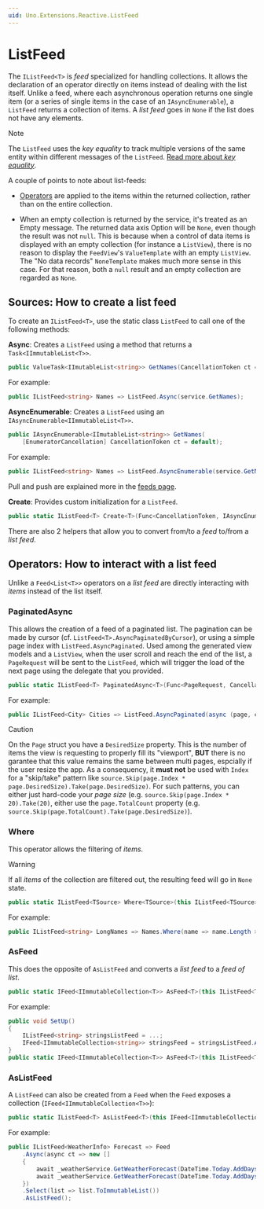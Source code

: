 ```yaml
---
uid: Uno.Extensions.Reactive.ListFeed
---
```

# ListFeed

The `IListFeed<T>` is _feed_ specialized for handling collections.
It allows the declaration of an operator directly on items instead of dealing with the list itself. Unlike a feed, where each asynchronous operation returns one single item (or a series of single items in the case of an `IAsyncEnumerable`), a `ListFeed` returns a collection of items.
A _list feed_ goes in `None` if the list does not have any elements.

> [!NOTE]
> The `ListFeed` uses the _key equality_ to track multiple versions of the same entity within different messages of the `ListFeed`.
>[Read more about _key equality_](xref:Uno.Extensions.KeyEquality.Concept).

A couple of points to note about list-feeds:

- [Operators](#operators) are applied to the items within the returned collection, rather than on the entire collection.

- When an empty collection is returned by the service, it's treated as an Empty message. The returned data axis Option will be `None`, even though the result was not `null`. This is because when a control of data items is displayed with an empty collection (for instance a `ListView`), there is no reason to display the `FeedView`'s `ValueTemplate` with an empty `ListView`. The "No data records" `NoneTemplate` makes much more sense in this case. For that reason, both a `null` result and an empty collection are regarded as `None`.

## Sources: How to create a list feed

To create an `IListFeed<T>`, use the static class `ListFeed` to call one of the following methods:

 **Async**: Creates a `ListFeed` using a method that returns a `Task<IImmutableList<T>>`.
    
```csharp
public ValueTask<IImutableList<string>> GetNames(CancellationToken ct = default);
```
For example:

```csharp
public IListFeed<string> Names => ListFeed.Async(service.GetNames);
```

**AsyncEnumerable**: Creates a `ListFeed` using an `IAsyncEnumerable<IImmutableList<T>>`.

```csharp
public IAsyncEnumerable<IImutableList<string>> GetNames(
    [EnumeratorCancellation] CancellationToken ct = default);
```

For example:

```csharp
public IListFeed<string> Names => ListFeed.AsyncEnumerable(service.GetNames);
```

Pull and push are explained more in the [feeds page](xref:Uno.Extensions.Mvux.Feeds#creation-of-feeds).

**Create**: Provides custom initialization for a `ListFeed`.

```csharp
public static IListFeed<T> Create<T>(Func<CancellationToken, IAsyncEnumerable<Message<IImmutableList<T>>>> sourceProvider);
```

There are also 2 helpers that allow you to convert from/to a _feed_ to/from a _list feed_.

## Operators: How to interact with a list feed

Unlike a `Feed<List<T>>` operators on a _list feed_ are directly interacting with _items_ instead of the list itself.

### PaginatedAsync

This allows the creation of a feed of a paginated list.
The pagination can be made by cursor (cf. `ListFeed<T>.AsyncPaginatedByCursor`), or using a simple page index with `ListFeed.AsyncPaginated`.
Used among the generated view models and a `ListView`, when the user scroll and reach the end of the list, a `PageRequest` will be sent to the `ListFeed`,
which will trigger the load of the next page using the delegate that you provided.

```csharp
public static IListFeed<T> PaginatedAsync<T>(Func<PageRequest, CancellationToken, Task<IImmutableList<T>>> getPage);
```

For example:

```csharp
public IListFeed<City> Cities => ListFeed.AsyncPaginated(async (page, ct) => _service.GetCities(pageIndex: page.Index, perPage: 20));
```

> [!CAUTION]
> On the `Page` struct you have a `DesiredSize` property.
> This is the number of items the view is requesting to properly fill its "viewport",
> **BUT** there is no garantee that this value remains the same between multi pages, espcially if the user resize the app.
> As a consequency, it **must not** be used with `Index` for a "skip/take" pattern like `source.Skip(page.Index * page.DesiredSize).Take(page.DesiredSize)`.
> For such patterns, you can either just hard-code your _page size_ (e.g. `source.Skip(page.Index * 20).Take(20)`,
> either use the `page.TotalCount` property (e.g. `source.Skip(page.TotalCount).Take(page.DesiredSize)`).

### Where

This operator allows the filtering of _items_.

> [!WARNING]
> If all _items_ of the collection are filtered out, the resulting feed will go in `None` state.

```csharp
public static IListFeed<TSource> Where<TSource>(this IListFeed<TSource> source, Predicate<TSource> predicate);
```

For example:

```csharp
public IListFeed<string> LongNames => Names.Where(name => name.Length >= 10);
```

### AsFeed

This does the opposite of `AsListFeed` and converts a _list feed_ to a _feed of list_.

```csharp
public static IFeed<IImmutableCollection<T>> AsFeed<T>(this IListFeed<T> source);
```

For example:

```csharp
public void SetUp()
{
    IListFeed<string> stringsListFeed = ...;
    IFeed<IImmutableCollection<string>> stringsFeed = stringsListFeed.AsFeed();
}
public static IFeed<IImmutableCollection<T>> AsFeed<T>(this IListFeed<T> source);
```

### AsListFeed

A `ListFeed` can also be created from a `Feed` when the `Feed` exposes a collection (`IFeed<IImmutableCollection<T>>`):

```csharp
public static IListFeed<T> AsListFeed<T>(this IFeed<IImmutableCollection<T>> source);
```

For example:

```csharp
public IListFeed<WeatherInfo> Forecast => Feed
    .Async(async ct => new []
    {
        await _weatherService.GetWeatherForecast(DateTime.Today.AddDays(1), ct),
        await _weatherService.GetWeatherForecast(DateTime.Today.AddDays(2), ct),
    })
    .Select(list => list.ToImmutableList())
    .AsListFeed();
```
